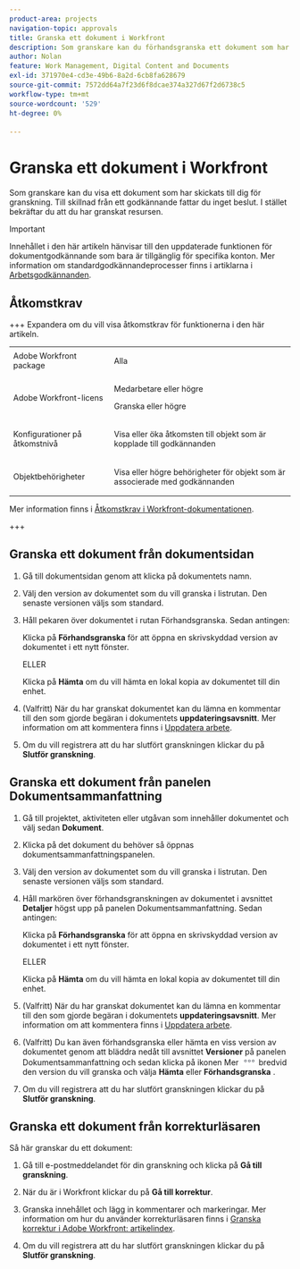 ```yaml
---
product-area: projects
navigation-topic: approvals
title: Granska ett dokument i Workfront
description: Som granskare kan du förhandsgranska ett dokument som har skickats till dig för granskning.
author: Nolan
feature: Work Management, Digital Content and Documents
exl-id: 371970e4-cd3e-49b6-8a2d-6cb8fa628679
source-git-commit: 7572dd64a7f23d6f8dcae374a327d67f2d6738c5
workflow-type: tm+mt
source-wordcount: '529'
ht-degree: 0%

---
```


# Granska ett dokument i Workfront

Som granskare kan du visa ett dokument som har skickats till dig för granskning. Till skillnad från ett godkännande fattar du inget beslut. I stället bekräftar du att du har granskat resursen.

>[!IMPORTANT]
>
>Innehållet i den här artikeln hänvisar till den uppdaterade funktionen för dokumentgodkännande som bara är tillgänglig för specifika konton. Mer information om standardgodkännandeprocesser finns i artiklarna i [Arbetsgodkännanden](/help/quicksilver/review-and-approve-work/manage-approvals/manage-approvals.md).

## Åtkomstkrav

+++ Expandera om du vill visa åtkomstkrav för funktionerna i den här artikeln.

<table style="table-layout:auto"> 
 <col> 
 <col> 
 <tbody> 
  <tr> 
   <td role="rowheader">Adobe Workfront package</td> 
   <td> <p>Alla</p> </td> 
  </tr> 
  <tr> 
   <td role="rowheader">Adobe Workfront-licens</td> 
   <td> 
   <p>Medarbetare eller högre</p>
   <p>Granska eller högre</p> </td> 
  </tr> 
  <tr> 
   <td role="rowheader">Konfigurationer på åtkomstnivå</td> 
   <td> <p>Visa eller öka åtkomsten till objekt som är kopplade till godkännanden</p> </td> 
  </tr> 
  <tr> 
   <td role="rowheader">Objektbehörigheter</td> 
   <td> <p>Visa eller högre behörigheter för objekt som är associerade med godkännanden</p> </td> 
  </tr> 
 </tbody> 
</table>

Mer information finns i [Åtkomstkrav i Workfront-dokumentationen](/help/quicksilver/administration-and-setup/add-users/access-levels-and-object-permissions/access-level-requirements-in-documentation.md).

+++

<!--
## Review a document from Home
Add once functionality is added
-->

## Granska ett dokument från dokumentsidan

1. Gå till dokumentsidan genom att klicka på dokumentets namn.

1. Välj den version av dokumentet som du vill granska i listrutan. Den senaste versionen väljs som standard.

1. Håll pekaren över dokumentet i rutan Förhandsgranska. Sedan antingen:

   Klicka på **Förhandsgranska** för att öppna en skrivskyddad version av dokumentet i ett nytt fönster.

   ELLER

   Klicka på **Hämta** om du vill hämta en lokal kopia av dokumentet till din enhet.

1. (Valfritt) När du har granskat dokumentet kan du lämna en kommentar till den som gjorde begäran i dokumentets **uppdateringsavsnitt**. Mer information om att kommentera finns i [Uppdatera arbete](/help/quicksilver/workfront-basics/updating-work-items-and-viewing-updates/update-work.md).
1. Om du vill registrera att du har slutfört granskningen klickar du på **Slutför granskning**.

## Granska ett dokument från panelen Dokumentsammanfattning

1. Gå till projektet, aktiviteten eller utgåvan som innehåller dokumentet och välj sedan **Dokument**.

1. Klicka på det dokument du behöver så öppnas dokumentsammanfattningspanelen.

1. Välj den version av dokumentet som du vill granska i listrutan. Den senaste versionen väljs som standard.

1. Håll markören över förhandsgranskningen av dokumentet i avsnittet **Detaljer** högst upp på panelen Dokumentsammanfattning. Sedan antingen:

   Klicka på **Förhandsgranska** för att öppna en skrivskyddad version av dokumentet i ett nytt fönster.

   ELLER

   Klicka på **Hämta** om du vill hämta en lokal kopia av dokumentet till din enhet.

1. (Valfritt) När du har granskat dokumentet kan du lämna en kommentar till den som gjorde begäran i dokumentets **uppdateringsavsnitt**. Mer information om att kommentera finns i [Uppdatera arbete](/help/quicksilver/workfront-basics/updating-work-items-and-viewing-updates/update-work.md).

1. (Valfritt) Du kan även förhandsgranska eller hämta en viss version av dokumentet genom att bläddra nedåt till avsnittet **Versioner** på panelen Dokumentsammanfattning och sedan klicka på ikonen Mer ![Mer](../assets/more-icon.png) bredvid den version du vill granska och välja **Hämta** eller **Förhandsgranska** .
1. Om du vill registrera att du har slutfört granskningen klickar du på **Slutför granskning**.

## Granska ett dokument från korrekturläsaren

Så här granskar du ett dokument:

1. Gå till e-postmeddelandet för din granskning och klicka på **Gå till granskning**.

1. När du är i Workfront klickar du på **Gå till korrektur**.

1. Granska innehållet och lägg in kommentarer och markeringar. Mer information om hur du använder korrekturläsaren finns i [Granska korrektur i Adobe Workfront: artikelindex](/help/quicksilver/review-and-approve-work/proofing/reviewing-proofs-within-workfront/review-proofs-in-wf.md).

1. Om du vill registrera att du har slutfört granskningen klickar du på **Slutför granskning**.

<!--## Review a document from the Frame.io viewer

To review a document from the Frame.io viewer, your Workfront instance must be integrated with Frame.io. For more information, see the [Frame.io integration overview](/help/quicksilver/review-and-approve-work/native-integrations/frame-io/frame-int-overview.md).-->